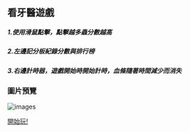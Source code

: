  ## 看牙醫遊戲
 ##### 1.使用滑鼠點擊，點擊越多蟲分數越高
 ##### 2.左邊記分板紀錄分數與排行榜
 ##### 3.右邊計時器，遊戲開始時開始計時，血條隨著時間減少而消失
 ### 圖片預覽
![images](https://i.imgur.com/etveKXS.png)
 
 [開始玩!](https://keikohsu.github.io/js-wam/)
